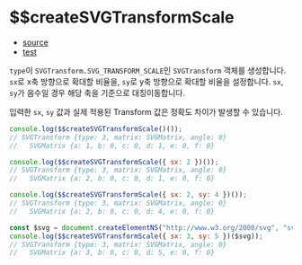 # \$\$createSVGTransformScale

- [source](./createSVGTransformScale.index.js)
- [test](./createSVGTransformScale.spec.js)

`type`이 `SVGTransform.SVG_TRANSFORM_SCALE`인 `SVGTransform` 객체를 생성합니다.
`sx`로 x축 방향으로 확대할 비율을, `sy`로 y축 방향으로 확대할 비율을 설정합니다.
`sx`, `sy`가 음수일 경우 해당 축을 기준으로 대칭이동합니다.

입력한 `sx`, `sy` 값과 실제 적용된 Transform 값은 정확도 차이가 발생할 수 있습니다.

```javascript
console.log($$createSVGTransformScale()());
// SVGTransform {type: 3, matrix: SVGMatrix, angle: 0}
//   SVGMatrix {a: 1, b: 0, c: 0, d: 1, e: 0, f: 0}
```

```javascript
console.log($$createSVGTransformScale({ sx: 2 })());
// SVGTransform {type: 3, matrix: SVGMatrix, angle: 0}
//   SVGMatrix {a: 2, b: 0, c: 0, d: 1, e: 0, f: 0}
```

```javascript
console.log($$createSVGTransformScale({ sx: 2, sy: 4 })());
// SVGTransform {type: 3, matrix: SVGMatrix, angle: 0}
//   SVGMatrix {a: 2, b: 0, c: 0, d: 4, e: 0, f: 0}
```

```javascript
const $svg = document.createElementNS("http://www.w3.org/2000/svg", "svg");
console.log($$createSVGTransformScale({ sx: 3, sy: 5 })($svg));
// SVGTransform {type: 3, matrix: SVGMatrix, angle: 0}
//   SVGMatrix {a: 3, b: 0, c: 0, d: 5, e: 0, f: 0}
```
